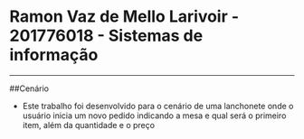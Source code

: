 # Ramon Vaz de Mello Larivoir - 201776018 - Sistemas de informação

---

##Cenário
- Este trabalho foi desenvolvido para o cenário de uma lanchonete onde o usuário inicia um novo pedido indicando a mesa e qual será o primeiro item, além da quantidade e o preço
